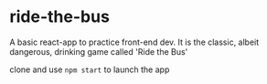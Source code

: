 # ride-the-bus
A basic react-app to practice front-end dev. It is the classic, albeit dangerous, drinking game called 'Ride the Bus'

clone and use `npm start` to launch the app
